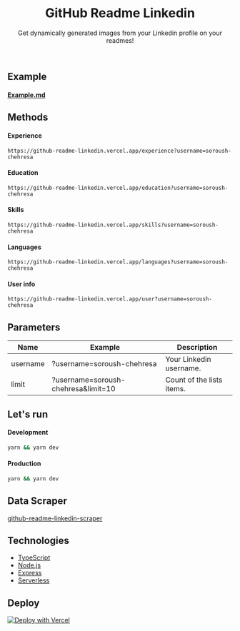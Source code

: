 <div align="center">

# GitHub Readme Linkedin
Get dynamically generated images from your Linkedin profile on your readmes!

</div>

<br>

## Example
#### [Example.md](/Example.md)

## Methods

#### Experience
```MD
https://github-readme-linkedin.vercel.app/experience?username=soroush-chehresa
```
#### Education
```MD
https://github-readme-linkedin.vercel.app/education?username=soroush-chehresa
```
#### Skills
```MD
https://github-readme-linkedin.vercel.app/skills?username=soroush-chehresa
```
#### Languages
```MD
https://github-readme-linkedin.vercel.app/languages?username=soroush-chehresa
```
#### User info
```MD
https://github-readme-linkedin.vercel.app/user?username=soroush-chehresa
```

## Parameters
|    Name    |               Example               |        Description         |
| ---------- | ----------------------------------- | -------------------------- |
| username   | ?username=soroush-chehresa          | Your Linkedin username.    |
| limit      | ?username=soroush-chehresa&limit=10 | Count of the lists items.  |

## Let's run
#### Development
```bash
yarn && yarn dev
```
#### Production
```bash
yarn && yarn dev
```

## Data Scraper
[github-readme-linkedin-scraper](https://github.com/soroushchehresa/github-readme-linkedin-scraper)

## Technologies
- [TypeScript](https://github.com/microsoft/TypeScript)
- [Node.js](https://github.com/nodejs/node)
- [Express](https://expressjs.com)
- [Serverless](https://vercel.com)

## Deploy
[![Deploy with Vercel](https://vercel.com/button)](https://vercel.com/import/git?s=https://github.com/soroushchehresa/github-readme-linkedin)
